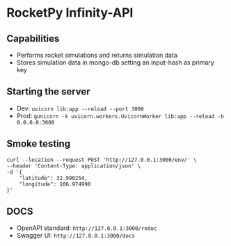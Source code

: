 # RocketPy Infinity-API 

## Capabilities
- Performs rocket simulations and returns simulation data
- Stores simulation data in mongo-db setting an input-hash as primary key

## Starting the server
- Dev: `uvicorn lib:app --reload --port 3000`
- Prod: `gunicorn -k uvicorn.workers.UvicornWorker lib:app --reload -b 0.0.0.0:3000`

## Smoke testing
```
curl --location --request POST 'http://127.0.0.1:3000/env/' \
--header 'Content-Type: application/json' \
-d '{
    "latitude": 32.990254,
    "longitude": 106.974998
}'
```

## DOCS
- OpenAPI standard: `http://127.0.0.1:3000/redoc`
- Swagger UI: `http://127.0.0.1:3000/docs`
